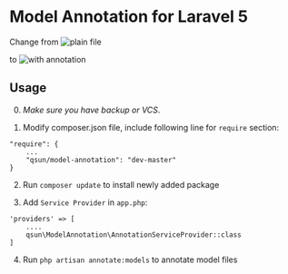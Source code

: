# Model Annotation for Laravel 5

Change from
![plain file](https://www.httpsreminder.com/images/no_annotation.png)

to
![with annotation](https://www.httpsreminder.com/images/with_annotation.png)


## Usage

0. *Make sure you have backup or VCS*.


1. Modify composer.json file, include following line for `require` section:

```
"require": {
    ...
    "qsun/model-annotation": "dev-master"
}
```


2. Run `composer update` to install newly added package


3. Add `Service Provider` in `app.php`:

```
'providers' => [
    ....
    qsun\ModelAnnotation\AnnotationServiceProvider::class
]
```


4. Run `php artisan annotate:models` to annotate model files


